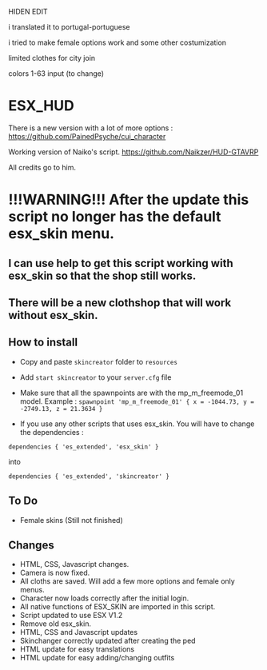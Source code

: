 HIDEN EDIT

i translated it to portugal-portuguese

i tried to make female options work and some other costumization


limited clothes for city join

colors 1-63 input (to change)











# ESX_HUD

There is a new version with a lot of more options : https://github.com/PainedPsyche/cui_character

Working version of Naiko's script.
https://github.com/Naikzer/HUD-GTAVRP

All credits go to him.

# !!!WARNING!!! After the update this script no longer has the default esx_skin menu.
## I can use help to get this script working with esx_skin so that the shop still works.
## There will be a new clothshop that will work without esx_skin.

## How to install

* Copy and paste ```skincreator``` folder to ```resources```
* Add ```start skincreator``` to your ```server.cfg``` file

* Make sure that all the spawnpoints are with the mp_m_freemode_01 model.
 Example : ```spawnpoint 'mp_m_freemode_01' { x = -1044.73, y = -2749.13, z = 21.3634 }```
 
* If you use any other scripts that uses esx_skin. You will have to change the dependencies :

```dependencies { 'es_extended', 'esx_skin' }```

into

```dependencies { 'es_extended', 'skincreator' }```
 
## To Do
* Female skins (Still not finished)

## Changes
* HTML, CSS, Javascript changes.
* Camera is now fixed.
* All cloths are saved. Will add a few more options and female only menus.
* Character now loads correctly after the initial login.
* All native functions of ESX_SKIN are imported in this script.
* Script updated to use ESX V1.2
* Remove old esx_skin.
* HTML, CSS and Javascript updates
* Skinchanger correctly updated after creating the ped
* HTML update for easy translations
* HTML update for easy adding/changing outfits
